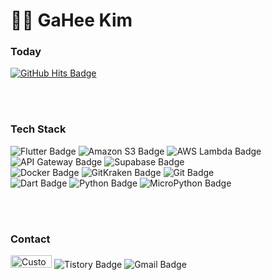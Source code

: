 # 👩‍💻 GaHee Kim


### Today
<a href="https://hits.seeyoufarm.com">
    <img src="https://hits.seeyoufarm.com/api/count/incr/badge.svg?url=https%3A%2F%2Fgithub.com%2Firismake&count_bg=%23000000&title_bg=%23000000&icon=github.svg&icon_color=%23FFFFFF&title=GitHub&edge_flat=false" alt="GitHub Hits Badge"/>
</a>

<br><br>

### Tech Stack
<div>
    <img src="https://img.shields.io/badge/Flutter-01579b?style=flat&logo=Flutter&logoColor=54c5f8" alt="Flutter Badge"/>
    <img src="https://img.shields.io/badge/amazons3-569A31?style=flat&logo=amazons3&logoColor=ffffff" alt="Amazon S3 Badge"/>
    <img src="https://img.shields.io/badge/awslambda-FF9900?style=flat&logo=awslambda&logoColor=ffffff" alt="AWS Lambda Badge"/>
    <img src="https://img.shields.io/badge/amazonapigateway-FF4F8B?style=flat&logo=amazonapigateway&logoColor=ffffff" alt="API Gateway Badge"/>
    <img src="https://img.shields.io/badge/Supabase-212529?style=flat&logo=Supabase&logoColor=3FCF8E" alt="Supabase Badge"/><br>
    <img src="https://img.shields.io/badge/Docker-FFFFFF?style=flat&logo=Docker&logoColor=2496ED" alt="Docker Badge"/>
    <img src="https://img.shields.io/badge/gitkraken-000000?style=flat&logo=gitkraken&logoColor=179287" alt="GitKraken Badge"/>
    <img src="https://img.shields.io/badge/git-F05032?style=flat&logo=git&logoColor=ffffff" alt="Git Badge"/><br>
    <img src="https://img.shields.io/badge/Dart-40c4ff?style=flat&logo=Dart&logoColor=01579b" alt="Dart Badge"/>
    <img src="https://img.shields.io/badge/Python-376e9c?style=flat&logo=python&logoColor=ffd43b" alt="Python Badge"/>
    <img src="https://img.shields.io/badge/MicroPython-2B2728?style=flat&logo=micropython&logoColor=white" alt="MicroPython Badge"/>
</div>

<br><br>

### Contact
<div>
    <a href="https://www.linkedin.com/in/%EA%B0%80%ED%9D%AC-%EA%B9%80-iris/" target="_blank" style="text-decoration: none;">
        <img src="https://image.irismake.shop/test/Group+267.png" alt="Custom Icon" style="width: 66px; height: 20px;"/>
    </a>
    <a href="https://heenano.tistory.com/" target="_blank" style="text-decoration: none;">
        <img src="https://img.shields.io/badge/tistory-ff5a4a?style=flat&logo=tistory&logoColor=white" alt="Tistory Badge"/>
    </a>
    <a href="mailto:iris3455@gmail.com" style="text-decoration: none;">
        <img src="https://img.shields.io/badge/Gmail-ffffff?style=flat&logo=Gmail&logoColor=e43f30" alt="Gmail Badge"/>
    </a>
</div>







<!--
**irismake/irismake** is a ✨ _special_ ✨ repository because its `README.md` (this file) appears on your GitHub profile.

Here are some ideas to get you started:

- 🔭 I’m currently working on ...
- 🌱 I’m currently learning ...
- 👯 I’m looking to collaborate on ...
- 🤔 I’m looking for help with ...
- 💬 Ask me about ...
- 📫 How to reach me: ...
- 😄 Pronouns: ...
- ⚡ Fun fact: ...
-->
